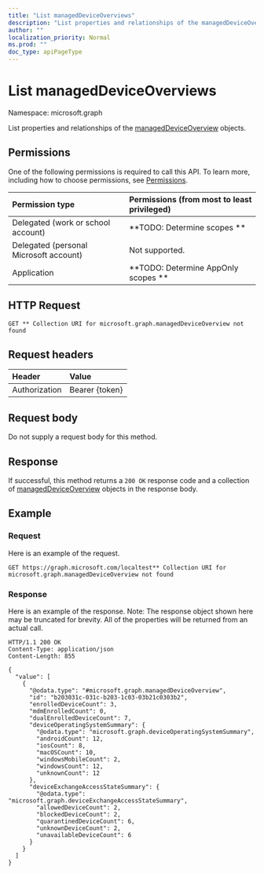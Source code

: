 ```yaml
---
title: "List managedDeviceOverviews"
description: "List properties and relationships of the managedDeviceOverview objects."
author: ""
localization_priority: Normal
ms.prod: ""
doc_type: apiPageType
---
```


# List managedDeviceOverviews

Namespace: microsoft.graph

List properties and relationships of the [managedDeviceOverview](../resources/manageddeviceoverview.md) objects.

## Permissions
One of the following permissions is required to call this API. To learn more, including how to choose permissions, see [Permissions](/concepts/permissions-reference.md).

|Permission type|Permissions (from most to least privileged)|
|:---|:---|
|Delegated (work or school account)|**TODO: Determine scopes **|
|Delegated (personal Microsoft account)|Not supported.|
|Application|**TODO: Determine AppOnly scopes **|

## HTTP Request
<!-- {
  "blockType": "ignored"
}
-->
``` http
GET ** Collection URI for microsoft.graph.managedDeviceOverview not found
```

## Request headers
|Header|Value|
|:---|:---|
|Authorization|Bearer {token}|

## Request body
Do not supply a request body for this method.

## Response
If successful, this method returns a `200 OK` response code and a collection of [managedDeviceOverview](../resources/manageddeviceoverview.md) objects in the response body.

## Example

### Request
Here is an example of the request.
<!-- {
  "blockType": "request",
  "name": "get_manageddeviceoverview"
}
-->
``` http
GET https://graph.microsoft.com/localtest** Collection URI for microsoft.graph.managedDeviceOverview not found
```

### Response
Here is an example of the response. Note: The response object shown here may be truncated for brevity. All of the properties will be returned from an actual call.
<!-- {
  "blockType": "response",
  "truncated": true,
  "@odata.type": "collection(microsoft.graph.manageddeviceoverview)"
}
-->
``` http
HTTP/1.1 200 OK
Content-Type: application/json
Content-Length: 855

{
  "value": [
    {
      "@odata.type": "#microsoft.graph.managedDeviceOverview",
      "id": "b203031c-031c-b203-1c03-03b21c0303b2",
      "enrolledDeviceCount": 3,
      "mdmEnrolledCount": 0,
      "dualEnrolledDeviceCount": 7,
      "deviceOperatingSystemSummary": {
        "@odata.type": "microsoft.graph.deviceOperatingSystemSummary",
        "androidCount": 12,
        "iosCount": 8,
        "macOSCount": 10,
        "windowsMobileCount": 2,
        "windowsCount": 12,
        "unknownCount": 12
      },
      "deviceExchangeAccessStateSummary": {
        "@odata.type": "microsoft.graph.deviceExchangeAccessStateSummary",
        "allowedDeviceCount": 2,
        "blockedDeviceCount": 2,
        "quarantinedDeviceCount": 6,
        "unknownDeviceCount": 2,
        "unavailableDeviceCount": 6
      }
    }
  ]
}
```

